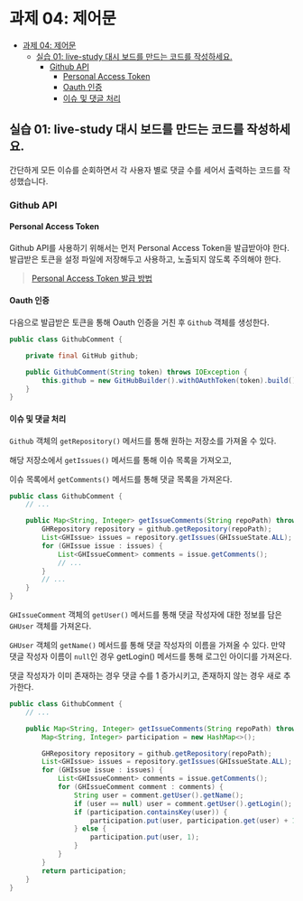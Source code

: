# 과제 04: 제어문

- [과제 04: 제어문](#과제-04-제어문)
  - [실습 01: live-study 대시 보드를 만드는 코드를 작성하세요.](#실습-01-live-study-대시-보드를-만드는-코드를-작성하세요)
    - [Github API](#github-api)
      - [Personal Access Token](#personal-access-token)
      - [Oauth 인증](#oauth-인증)
      - [이슈 및 댓글 처리](#이슈-및-댓글-처리)

## 실습 01: live-study 대시 보드를 만드는 코드를 작성하세요.

간단하게 모든 이슈를 순회하면서 각 사용자 별로 댓글 수를 세어서 출력하는 코드를 작성했습니다.

### Github API

#### Personal Access Token

Github API를 사용하기 위해서는 먼저 Personal Access Token을 발급받아야 한다.
발급받은 토큰을 설정 파일에 저장해두고 사용하고, 노출되지 않도록 주의해야 한다.
> [Personal Access Token 발급 방법](https://docs.github.com/en/github/authenticating-to-github/creating-a-personal-access-token)

#### Oauth 인증

다음으로 발급받은 토큰을 통해 Oauth 인증을 거친 후 `Github` 객체를 생성한다.

```java
public class GithubComment {

    private final GitHub github;

    public GithubComment(String token) throws IOException {
        this.github = new GitHubBuilder().withOAuthToken(token).build();
    }
}
```

#### 이슈 및 댓글 처리

`Github` 객체의 `getRepository()` 메서드를 통해 원하는 저장소를 가져올 수 있다.

해당 저장소에서 `getIssues()` 메서드를 통해 이슈 목록을 가져오고,

이슈 목록에서 `getComments()` 메서드를 통해 댓글 목록을 가져온다.

```java
public class GithubComment {
    // ...

    public Map<String, Integer> getIssueComments(String repoPath) throws IOException {
        GHRepository repository = github.getRepository(repoPath);
        List<GHIssue> issues = repository.getIssues(GHIssueState.ALL);
        for (GHIssue issue : issues) {
            List<GHIssueComment> comments = issue.getComments();
            // ...
        }
        // ...
    }
}
```

`GHIssueComment` 객체의 `getUser()` 메서드를 통해 댓글 작성자에 대한 정보를 담은 `GHUser` 객체를 가져온다.

`GHUser` 객체의 `getName()` 메서드를 통해 댓글 작성자의 이름을 가져올 수 있다.
만약 댓글 작성자 이름이 `null`인 경우 getLogin() 메서드를 통해 로그인 아이디를 가져온다.

댓글 작성자가 이미 존재하는 경우 댓글 수를 1 증가시키고, 존재하지 않는 경우 새로 추가한다.

```java
public class GithubComment {
    // ...

    public Map<String, Integer> getIssueComments(String repoPath) throws IOException {
        Map<String, Integer> participation = new HashMap<>();

        GHRepository repository = github.getRepository(repoPath);
        List<GHIssue> issues = repository.getIssues(GHIssueState.ALL);
        for (GHIssue issue : issues) {
            List<GHIssueComment> comments = issue.getComments();
            for (GHIssueComment comment : comments) {
                String user = comment.getUser().getName();
                if (user == null) user = comment.getUser().getLogin();
                if (participation.containsKey(user)) {
                    participation.put(user, participation.get(user) + 1);
                } else {
                    participation.put(user, 1);
                }
            }
        }
        return participation;
    }
}
```
